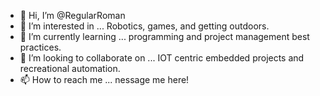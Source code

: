 - 👋 Hi, I’m @RegularRoman
- 👀 I’m interested in ... Robotics, games, and getting outdoors.
- 🌱 I’m currently learning ... programming and project management best practices.
- 💞️ I’m looking to collaborate on ... IOT centric embedded projects and recreational automation.
- 📫 How to reach me ... nessage me here!

<!---
RegularRoman/RegularRoman is a ✨ special ✨ repository because its `README.md` (this file) appears on your GitHub profile.
You can click the Preview link to take a look at your changes.
--->
